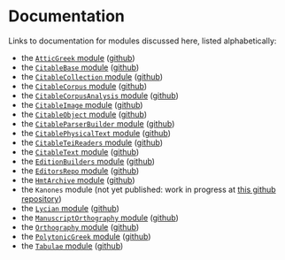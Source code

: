 # Documentation



Links to documentation for modules discussed here, listed alphabetically:


- the [`AtticGreek` module](https://neelsmith.github.io/AtticGreek.jl/stable/) ([github](https://github.com/neelsmith/AtticGreek.jl))
- the [`CitableBase` module](https://cite-architecture.github.io/CitableBase.jl/stable/)  ([github](https://github.com/cite-architecture/CitableBase.jl))
- the [`CitableCollection` module](https://cite-architecture.github.io/CitableCollection.jl/stable/) ([github](https://github.com/cite-architecture/CitableCollection.jl))
- the [`CitableCorpus` module](https://cite-architecture.github.io/CitableCorpus.jl/stable/) ([github](https://github.com/cite-architecture/CitableCorpus.jl))
- the [`CitableCorpusAnalysis` module](https://neelsmith.github.io/CitableCorpusAnalysis.jl/stable/) ([github](https://github.com/neelsmith/CitableCorpusAnalysis.jl))
- the [`CitableImage` module](https://cite-architecture.github.io/CitableImage.jl/stable/) ([github](https://github.com/cite-architecture/CitableImage.jl))
- the [`CitableObject` module](https://cite-architecture.github.io/CitableObject.jl/stable/) ([github](https://github.com/cite-architecture/CitableObject.jl))
- the [`CitableParserBuilder` module](https://neelsmith.github.io/CitableParserBuilder.jl/stable/) ([github](https://github.com/neelsmith/CitableParserBuilder.jl))
- the [`CitablePhysicalText` module](https://cite-architecture.github.io/CitablePhysicalText.jl/stable/) ([github](https://github.com/cite-architecture/CitablePhysicalText.jl))
- the [`CitableTeiReaders` module](https://hcmid.github.io/CitableTeiReaders.jl/stable/) ([github](https://github.com/HCMID/CitableTeiReaders.jl))
- the [`CitableText` module](https://cite-architecture.github.io/CitableText.jl/stable/) ([github](https://github.com/cite-architecture/CitableText.jl))
- the [`EditionBuilders` module](https://hcmid.github.io/EditionBuilders.jl/stable/) ([github](https://github.com/HCMID/EditionBuilders.jl))
- the [`EditorsRepo` module](https://hcmid.github.io/EditorsRepo.jl/stable/) ([github](https://github.com/HCMID/EditorsRepo.jl))
- the [`HmtArchive` module](https://homermultitext.github.io/HmtArchive.jl/stable/) ([github](https://github.com/homermultitext/HmtArchive.jl))
- the `Kanones` module (not yet published: work in progress at [this github repository](https://github.com/neelsmith/Kanones.jl))
- the [`Lycian` module](https://neelsmith.github.io/Lycian.jl/stable/) ([github](https://github.com/neelsmith/Lycian.jl))
- the [`ManuscriptOrthography` module](https://homermultitext.github.io/ManuscriptOrthography.jl/stable/) ([github](https://github.com/homermultitext/ManuscriptOrthography.jl))
- the [`Orthography` module](https://hcmid.github.io/Orthography.jl/stable/) ([github](https://github.com/HCMID/Orthography.jl))
- the [`PolytonicGreek` module](https://neelsmith.github.io/PolytonicGreek.jl/stable/) ([github](https://github.com/neelsmith/PolytonicGreek.jl))
- the [`Tabulae` module](https://neelsmith.github.io/Tabulae.jl/stable/) ([github](https://github.com/neelsmith/Tabulae.jl/actions))
